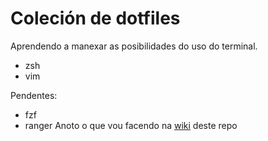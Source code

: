 # Coleción de dotfiles

Aprendendo a manexar as posibilidades do uso do terminal.
* zsh
* vim

Pendentes:

* fzf
* ranger
Anoto o que vou facendo na [wiki](https://github.com/irocho/dotfiles/wiki/Traballo-no-terminal) deste repo
